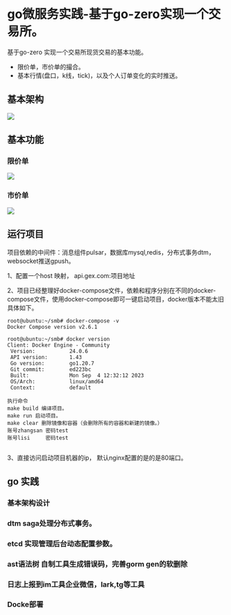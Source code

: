 # go微服务实践-基于go-zero实现一个交易所。

基于go-zero 实现一个交易所现货交易的基本功能。

- 限价单，市价单的撮合。
- 基本行情(盘口，k线，tick)，以及个人订单变化的实时推送。





## 基本架构

![](https://cdn.learnku.com/uploads/images/202402/15/51993/bBrX3MgAl6.png!large)

## 基本功能

### 限价单
![](https://s1.locimg.com/2023/11/08/10dcdafd0ae03.gif)



### 市价单

![](https://s1.locimg.com/2023/11/08/5f83f2de9742e.gif)



## 运行项目

项目依赖的中间件：消息组件pulsar，数据库mysql,redis，分布式事务dtm，websocket推送gpush。







1、配置一个host 映射， api.gex.com:项目地址

2、项目已经整理好docker-compose文件，依赖和程序分别在不同的docker-compose文件，使用docker-compose即可一键启动项目，docker版本不能太旧具体如下。

```shell
root@ubuntu:~/smb# docker-compose -v
Docker Compose version v2.6.1

root@ubuntu:~/smb# docker version
Client: Docker Engine - Community
 Version:           24.0.6
 API version:       1.43
 Go version:        go1.20.7
 Git commit:        ed223bc
 Built:             Mon Sep  4 12:32:12 2023
 OS/Arch:           linux/amd64
 Context:           default
 
执行命令 
make build 编译项目。
make run 启动项目。
make clear 删除镜像和容器（会删除所有的容器和新建的镜像。）
账号zhangsan 密码test
账号lisi     密码test 
 
```

3、直接访问启动项目机器的ip， 默认nginx配置的是的是80端口。



## go 实践

### 基本架构设计



### dtm saga处理分布式事务。

### etcd 实现管理后台动态配置参数。

### ast语法树 自制工具生成错误码，完善gorm gen的软删除

### 日志上报到im工具企业微信，lark,tg等工具

### Docke部署